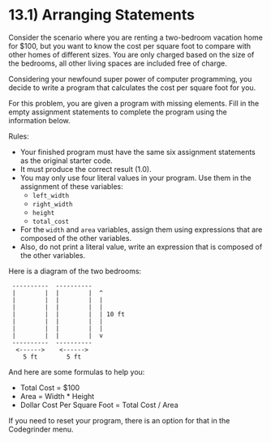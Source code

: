 # 13.1) Arranging Statements

Consider the scenario where you are renting a two-bedroom vacation home for
$100, but you want to know the cost per square foot to compare with other homes
of different sizes. You are only charged based on the size of the bedrooms, all
other living spaces are included free of charge.

Considering your newfound super power of computer programming, you decide to
write a program that calculates the cost per square foot for you.

For this problem, you are given a program with missing elements. Fill in the
empty assignment statements to complete the program using the information below.

Rules:

- Your finished program must have the same six assignment statements as the
  original starter code.
- It must produce the correct result (1.0).
- You may only use four literal values in your program. Use them in the
  assignment of these variables:
    - `left_width`
    - `right_width`
    - `height`
    - `total_cost`
- For the `width` and `area` variables,
  assign them using expressions that are composed of the other variables.
- Also, do not print a literal value, write an expression that is composed of
  the other variables.

Here is a diagram of the two bedrooms:

```
 ----------  ----------
 |        |  |        |  ^
 |        |  |        |  |
 |        |  |        |  |
 |        |  |        |  | 10 ft
 |        |  |        |  |
 |        |  |        |  |
 |        |  |        |  v
 ----------  ----------
  <------>    <------>
    5 ft        5 ft
```

And here are some formulas to help you:

- Total Cost = $100
- Area = Width * Height
- Dollar Cost Per Square Foot = Total Cost / Area

If you need to reset your program, there is an option for that in the
Codegrinder menu.
